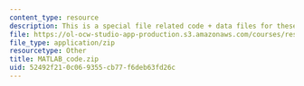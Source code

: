 ```yaml
---
content_type: resource
description: This is a special file related code + data files for these tutorial examples.
file: https://ol-ocw-studio-app-production.s3.amazonaws.com/courses/res-9-003-brains-minds-and-machines-summer-course-summer-2015/52492f210c069355cb77f6deb63fd26c_MATLAB_code.zip
file_type: application/zip
resourcetype: Other
title: MATLAB_code.zip
uid: 52492f21-0c06-9355-cb77-f6deb63fd26c
---
```

